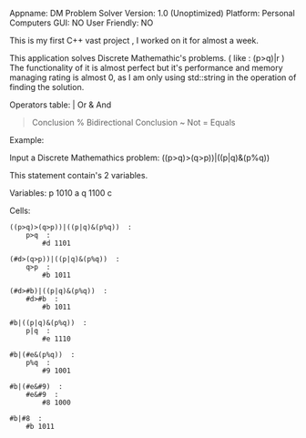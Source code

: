 Appname: DM Problem Solver
Version: 1.0 (Unoptimized)
Platform: Personal Computers
GUI: NO
User Friendly: NO

This is my first C++ vast project , I worked on it for almost a week.

This application solves Discrete Mathemathic's problems. ( like : (p>q)|r )
The functionality of it is almost perfect but it's performance and memory managing rating is almost 0, 
as I am only using std::string in the operation of finding the solution.

Operators table:
  | Or
  & And
  > Conclusion
  % Bidirectional Conclusion
  ~ Not
  = Equals


Example:

Input a Discrete Mathemathics problem: ((p>q)>(q>p))|((p|q)&(p%q))             

This statement contain's 2 variables.

Variables:
    p 1010 a
    q 1100 c

Cells:

    ((p>q)>(q>p))|((p|q)&(p%q))  : 
        p>q  : 
            #d 1101

    (#d>(q>p))|((p|q)&(p%q))  : 
        q>p  : 
            #b 1011

    (#d>#b)|((p|q)&(p%q))  : 
        #d>#b  : 
            #b 1011

    #b|((p|q)&(p%q))  : 
        p|q  : 
            #e 1110

    #b|(#e&(p%q))  : 
        p%q  : 
            #9 1001

    #b|(#e&#9)  : 
        #e&#9  : 
            #8 1000

    #b|#8  : 
        #b 1011





